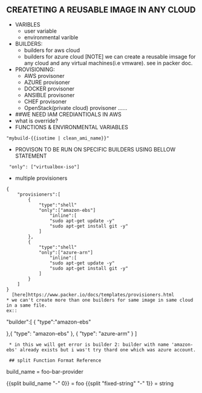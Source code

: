 ## CREATETING A REUSABLE IMAGE IN ANY CLOUD
* VARIBLES
  * user variable
  * environmental varible
* BUILDERS:
  * builders for aws cloud
  * builders for azure cloud
  [NOTE] we can create a reusable imsage for any cloud and any virtual machines(i.e vmware). see in packer doc.
* PROVISIONING:
  * AWS provisoner
  * AZURE provisoner
  * DOCKER provisoner 
  * ANSIBLE provisoner
  * CHEF provisoner
  * OpenStack(private cloud) provisoner ......
* ##WE NEED IAM CREDIANTIOALS IN AWS
* what is override?
* FUNCTIONS & ENVIRONMENTAL VARIABLES
 ```
 "mybuild-{{isotime | clean_ami_name}}"
 ```
* PROVISON TO BE RUN ON SPECIFIC BUILDERS USING BELLOW STATEMENT
```
 "only": ["virtualbox-iso"]
```
* multiple provisioners
```
{
    "provisioners":[
        {
            "type":"shell"
            "only":["amazon-ebs"]
                "inline":[
                "sudo apt-get update -y"
                "sudo apt-get install git -y"
            ]
        },
        {
            "type":"shell"
            "only":["azure-arn"]
                "inline":[
                "sudo apt-get update -y"
                "sudo apt-get install git -y"
            ]
        }
    ]
}
  [here]https://www.packer.io/docs/templates/provisioners.html
* we can't create more than one builders for same image in same cloud in a same file.
ex::
```
 "builder":[
 {
 "type":"amazon-ebs"

 },{
 "type": "amazon-ebs"
 },
 {
 "type": "azure-arm"
 }
 ]
```
 * in this we will get error is builder 2: builder with name 'amazon-ebs' already exists but i was't try thard one which was azure account.

 ## split Function Format Reference 
 ``` 
 build_name = foo-bar-provider

{{split build_name "-" 0}} = foo
{{split "fixed-string" "-" 1}} = string
 ``` 




